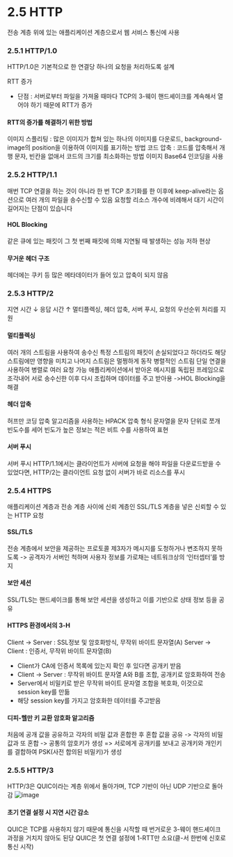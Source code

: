# 2.5 HTTP
전송 계층 위에 있는 애플리케이션 계층으로서 웹 서비스 통신에 사용
### 2.5.1 HTTP/1.0
HTTP/1.0은 기본적으로 한 연결당 하나의 요청을 처리하도록 설계

RTT 증가
- 단점 : 서버로부터 파일을 가져올 때마다 TCP의 3-웨이 핸드셰이크를 계속해서 열어야 하기 때문에 RTT가 증가
  
#### RTT의 증가를 해결하기 위한 방법
이미지 스플리팅 : 많은 이미지가 합쳐 있는 하나의 이미지를 다운로드, background-image의 position을 이용하여 이미지를 표기하는 방법
코드 압축 : 코드를 압축해서 개행 문자, 빈칸을 없애서 코드의 크기를 최소화하는 방법
이미지 Base64 인코딩을 사용

### 2.5.2 HTTP/1.1
매번 TCP 연결을 하는 것이 아니라 한 번 TCP 초기화를 한 이후에 keep-alive라는 옵션으로 여러 개의 파일을 송수신할 수 있음
요청할 리소스 개수에 비례해서 대기 시간이 길어지는 단점이 있습니다

#### HOL Blocking
같은 큐에 있는 패킷이 그 첫 번째 패킷에 의해 지연될 때 발생하는 성능 저하 현상

#### 무거운 헤더 구조
헤더에는 쿠키 등 많은 메타데이터가 들어 있고 압축이 되지 않음

### 2.5.3 HTTP/2
지연 시간 ↓ 응답 시간 ↑
멀티플렉싱, 헤더 압축, 서버 푸시, 요청의 우선순위 처리를 지원

#### 멀티플렉싱
여러 개의 스트림을 사용하여 송수신
특정 스트림의 패킷이 손실되었다고 하더라도 해당 스트림에만 영향을 미치고 나머지 스트림은 멀쩡하게 동작
병렬적인 스트림 단일 연결을 사용하여 병렬로 여러 요청 가능
애플리케이션에서 받아온 메시지를 독립된 프레임으로 조각내어 서로 송수신한 이후 다시 조립하며 데이터를 주고 받아용 
->HOL Blocking을 해결

#### 헤더 압축
허프만 코딩 압축 알고리즘을 사용하는 HPACK 압축 형식
문자열을 문자 단위로 쪼개 빈도수를 세어 빈도가 높은 정보는 적은 비트 수를 사용하여 표현

#### 서버 푸시
서버 푸시
HTTP/1.1에서는 클라이언트가 서버에 요청을 해야 파일을 다운로드받을 수 있었다면, 
HTTP/2는 클라이언트 요청 없이 서버가 바로 리소스를 푸시

### 2.5.4 HTTPS
애플리케이션 계층과 전송 계층 사이에 신뢰 계층인 SSL/TLS 계층을 넣은 신뢰할 수 있는 HTTP 요청

#### SSL/TLS
전송 계층에서 보안을 제공하는 프로토콜
제3자가 메시지를 도청하거나 변조하지 못하도록 ->  공격자가 서버인 척하며 사용자 정보를 가로채는 네트워크상의 ‘인터셉터’를 방지

#### 보안 세션
SSL/TLS는 핸드셰이크를 통해 보안 세션을 생성하고 이를 기반으로 상태 정보 등을 공유

#### HTTPS 환경에서의 3-H
Client -> Server : SSL정보 및 암호화방식, 무작위 바이트 문자열(A)
Server -> Client : 인증서, 무작위 바이트 문자열(B)
- Client가 CA에 인증서 목록에 있는지 확인 후 있다면 공개키 받음
- Client -> Server : 무작위 바이트 문자열 A와 B를 조합, 공개키로 암호화하여 전송
- Server에서 비밀키로 받은 무작위 바이트 문자열 조합을 복호화, 이것으로 session key를 만듦
- 해당 session key를 가지고 암호화한 데이터를 주고받음
  
#### 디피-헬만 키 교환 암호화 알고리즘
처음에 공개 값을 공유하고 각자의 비밀 값과 혼합한 후 혼합 값을 공유 -> 각자의 비밀 값과 또 혼합 -> 공통의 암호키가 생성
=> 서로에게 공개키를 보내고 공개키와 개인키를 결합하여 PSK(사전 합의된 비밀키)가 생성

### 2.5.5 HTTP/3
HTTP/3은 QUIC이라는 계층 위에서 돌아가며, TCP 기반이 아닌 UDP 기반으로 돌아감
![image](https://github.com/98000001/CS-Study/assets/96863137/f2f1f2b7-69e1-427c-abcb-48b389fd23f2)
  
#### 초기 연결 설정 시 지연 시간 감소
QUIC은 TCP를 사용하지 않기 때문에 통신을 시작할 때 번거로운 3-웨이 핸드셰이크 과정을 거치지 않아도 된당
QUIC은 첫 연결 설정에 1-RTT만 소요(클-서 한번에 신호로 통신 시작)
